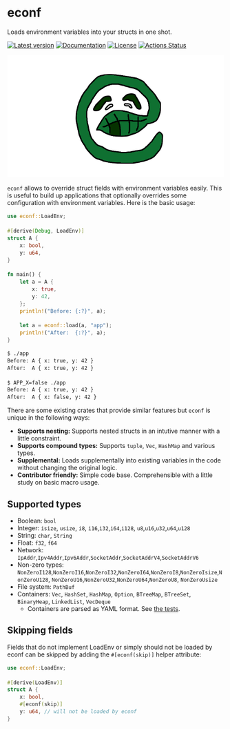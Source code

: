 # econf

Loads environment variables into your structs in one shot.

[![Latest version](https://img.shields.io/crates/v/econf.svg)](https://crates.io/crates/econf)
[![Documentation](https://docs.rs/econf/badge.svg)](https://docs.rs/econf)
[![License](https://img.shields.io/badge/License-MIT-blue.svg)](https://opensource.org/licenses/MIT)
[![Actions Status](https://github.com/YushiOMOTE/econf/workflows/test/badge.svg)](https://github.com/YushiOMOTE/econf/actions)

![](https://github.com/YushiOMOTE/econf/blob/master/assets/logo.png?raw=true)

`econf` allows to override struct fields with environment variables easily. This is useful to build up applications that optionally overrides some configuration with environment variables. Here is the basic usage:

``` rust
use econf::LoadEnv;

#[derive(Debug, LoadEnv)]
struct A {
    x: bool,
    y: u64,
}

fn main() {
    let a = A {
        x: true,
        y: 42,
    };
    println!("Before: {:?}", a);

    let a = econf::load(a, "app");
    println!("After:  {:?}", a);
}
```

``` sh
$ ./app
Before: A { x: true, y: 42 }
After:  A { x: true, y: 42 }

$ APP_X=false ./app
Before: A { x: true, y: 42 }
After:  A { x: false, y: 42 }
```

There are some existing crates that provide similar features but `econf` is unique in the following ways:

* **Supports nesting:** Supports nested structs in an intutive manner with a little constraint.
* **Supports compound types:** Supports `tuple`, `Vec`, `HashMap` and various types.
* **Supplemental:** Loads supplementally into existing variables in the code without changing the original logic.
* **Contributor friendly:** Simple code base. Comprehensible with a little study on basic macro usage.

## Supported types

* Boolean: `bool`
* Integer: `isize`, `usize`, `i8`, `i16`,`i32`,`i64`,`i128`, `u8`,`u16`,`u32`,`u64`,`u128`
* String: `char`, `String`
* Float: `f32`, `f64`
* Network: `IpAddr`,`Ipv4Addr`,`Ipv6Addr`,`SocketAddr`,`SocketAddrV4`,`SocketAddrV6`
* Non-zero types: `NonZeroI128`,`NonZeroI16`,`NonZeroI32`,`NonZeroI64`,`NonZeroI8`,`NonZeroIsize`,`NonZeroU128`, `NonZeroU16`,`NonZeroU32`,`NonZeroU64`,`NonZeroU8`, `NonZeroUsize`
* File system: `PathBuf`
* Containers: `Vec`, `HashSet`, `HashMap`, `Option`, `BTreeMap`, `BTreeSet`, `BinaryHeap`, `LinkedList`, `VecDeque`
    * Containers are parsed as YAML format. See [the tests](./econf/tests/basics.rs).

## Skipping fields

Fields that do not implement LoadEnv or simply should not be loaded by econf can be skipped by adding the `#[econf(skip)]` helper attribute:

``` rust
use econf::LoadEnv;

#[derive(LoadEnv)]
struct A {
    x: bool,
    #[econf(skip)]
    y: u64, // will not be loaded by econf
}
```
